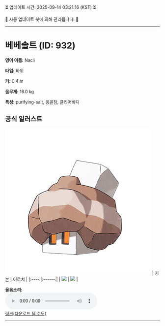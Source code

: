
⏳ 업데이트 시간: 2025-09-14 03:21:16 (KST) ⏳

🤖 자동 업데이트 봇에 의해 관리됩니다! 🤖

---

# 베베솔트 (ID: 932)
**영어 이름:** Nacli

**타입:** 바위

**키:** 0.4 m

**몸무게:** 16.0 kg

**특성:** purifying-salt, 옹골참, 클리어바디

## 공식 일러스트
![](https://raw.githubusercontent.com/PokeAPI/sprites/master/sprites/pokemon/other/official-artwork/932.png)
| 기본 | 이로치 |
|:----:|:------:|
| <img src="http://play.pokemonshowdown.com/sprites/ani/nacli.gif" width="200"> | <img src="http://play.pokemonshowdown.com/sprites/ani-shiny/nacli.gif" width="200"> |

**울음소리:**<br><audio controls src="https://raw.githubusercontent.com/PokeAPI/cries/main/cries/pokemon/latest/932.ogg"></audio><br> [링크(다운로드 될 수도)](https://raw.githubusercontent.com/PokeAPI/cries/main/cries/pokemon/latest/932.ogg)


---
